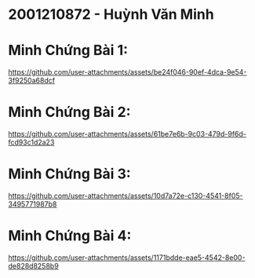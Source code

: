 # 2001210872 - Huỳnh Văn Minh

# Minh Chứng Bài 1:

https://github.com/user-attachments/assets/be24f046-90ef-4dca-9e54-3f9250a68dcf

# Minh Chứng Bài 2:

https://github.com/user-attachments/assets/61be7e6b-9c03-479d-9f6d-fcd93c1d2a23

# Minh Chứng Bài 3:

https://github.com/user-attachments/assets/10d7a72e-c130-4541-8f05-3495771987b8

# Minh Chứng Bài 4:

https://github.com/user-attachments/assets/1171bdde-eae5-4542-8e00-de828d8258b9
